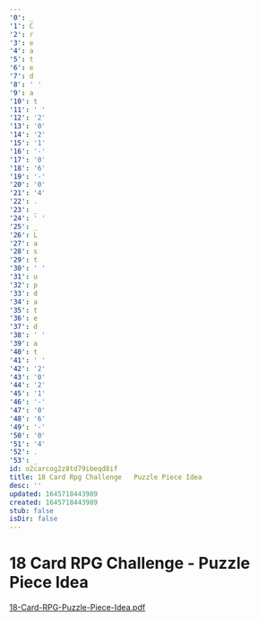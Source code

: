 ```yaml
---
'0': _
'1': C
'2': r
'3': e
'4': a
'5': t
'6': e
'7': d
'8': ' '
'9': a
'10': t
'11': ' '
'12': '2'
'13': '0'
'14': '2'
'15': '1'
'16': '-'
'17': '0'
'18': '6'
'19': '-'
'20': '0'
'21': '4'
'22': .
'23': _
'24': ' '
'25': _
'26': L
'27': a
'28': s
'29': t
'30': ' '
'31': u
'32': p
'33': d
'34': a
'35': t
'36': e
'37': d
'38': ' '
'39': a
'40': t
'41': ' '
'42': '2'
'43': '0'
'44': '2'
'45': '1'
'46': '-'
'47': '0'
'48': '6'
'49': '-'
'50': '0'
'51': '4'
'52': .
'53': _
id: o2carcog2z8td79ibeqd8if
title: 18 Card Rpg Challenge   Puzzle Piece Idea
desc: ''
updated: 1645718443989
created: 1645718443989
stub: false
isDir: false
---
```


# 18 Card RPG Challenge - Puzzle Piece Idea


[18-Card-RPG-Puzzle-Piece-Idea.pdf](./_resources/18_Card_RPG_Challenge_-_Puzzle_Piece_Idea.resources/18-Card-RPG-Puzzle-Piece-Idea.pdf)


